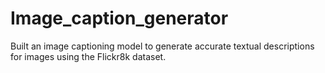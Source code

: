 # Image_caption_generator
Built an image captioning model to generate accurate textual descriptions for images using the Flickr8k dataset.
